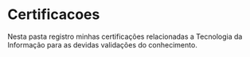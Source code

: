 # Certificacoes
Nesta pasta registro minhas certificações relacionadas a Tecnologia da Informação para as devidas validações do conhecimento.
